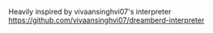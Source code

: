 Heavily inspired by vivaansinghvi07's interpreter https://github.com/vivaansinghvi07/dreamberd-interpreter
